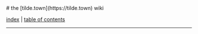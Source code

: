 <!DOCTYPE html>
<html>
<head>
  <title>tilde.town wiki</title>
  <link rel="stylesheet" href="theme.css">
</head>
<body>
# the [tilde.town](https://tilde.town) wiki

[index](https://tilde.town/wiki) | [table of contents](/wiki/toc.html)

<hr>
